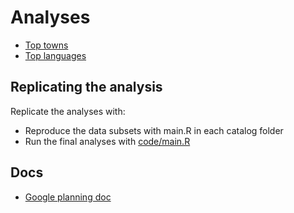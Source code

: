 # Analyses 

 * [Top towns](code/place.md)
 * [Top languages](code/language.md) 


## Replicating the analysis

Replicate the analyses with:

- Reproduce the data subsets with main.R in each catalog folder 
- Run the final analyses with [code/main.R](code/main.R)


## Docs

 * [Google planning doc](https://docs.google.com/document/d/1nRxhu7ZGtxZGbIip89nF1Zz6M-Fh3pRl-6ncHcSsOLo/edit)



